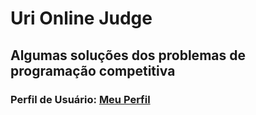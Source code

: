 # Uri Online Judge
## Algumas soluções dos problemas de programação competitiva 

### Perfil de Usuário: [Meu Perfil](https://www.urionlinejudge.com.br/judge/pt/profile/177802)
